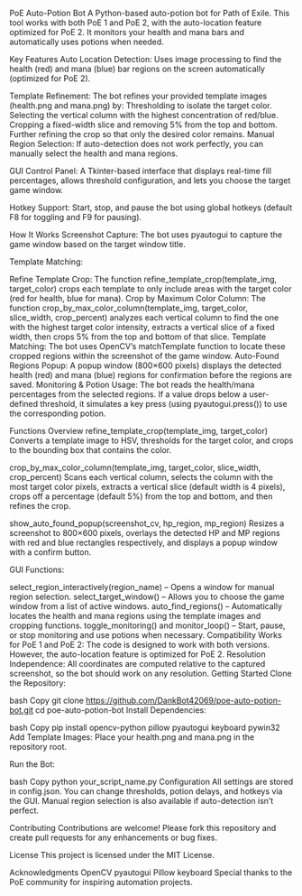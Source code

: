 PoE Auto-Potion Bot
A Python-based auto-potion bot for Path of Exile. This tool works with both PoE 1 and PoE 2, with the auto-location feature optimized for PoE 2. It monitors your health and mana bars and automatically uses potions when needed.

Key Features
Auto Location Detection:
Uses image processing to find the health (red) and mana (blue) bar regions on the screen automatically (optimized for PoE 2).

Template Refinement: The bot refines your provided template images (health.png and mana.png) by:
Thresholding to isolate the target color.
Selecting the vertical column with the highest concentration of red/blue.
Cropping a fixed-width slice and removing 5% from the top and bottom.
Further refining the crop so that only the desired color remains.
Manual Region Selection:
If auto-detection does not work perfectly, you can manually select the health and mana regions.

GUI Control Panel:
A Tkinter-based interface that displays real-time fill percentages, allows threshold configuration, and lets you choose the target game window.

Hotkey Support:
Start, stop, and pause the bot using global hotkeys (default F8 for toggling and F9 for pausing).

How It Works
Screenshot Capture:
The bot uses pyautogui to capture the game window based on the target window title.

Template Matching:

Refine Template Crop:
The function refine_template_crop(template_img, target_color) crops each template to only include areas with the target color (red for health, blue for mana).
Crop by Maximum Color Column:
The function crop_by_max_color_column(template_img, target_color, slice_width, crop_percent) analyzes each vertical column to find the one with the highest target color intensity, extracts a vertical slice of a fixed width, then crops 5% from the top and bottom of that slice.
Template Matching:
The bot uses OpenCV’s matchTemplate function to locate these cropped regions within the screenshot of the game window.
Auto-Found Regions Popup:
A popup window (800×600 pixels) displays the detected health (red) and mana (blue) regions for confirmation before the regions are saved.
Monitoring & Potion Usage:
The bot reads the health/mana percentages from the selected regions. If a value drops below a user-defined threshold, it simulates a key press (using pyautogui.press()) to use the corresponding potion.

Functions Overview
refine_template_crop(template_img, target_color)
Converts a template image to HSV, thresholds for the target color, and crops to the bounding box that contains the color.

crop_by_max_color_column(template_img, target_color, slice_width, crop_percent)
Scans each vertical column, selects the column with the most target color pixels, extracts a vertical slice (default width is 4 pixels), crops off a percentage (default 5%) from the top and bottom, and then refines the crop.

show_auto_found_popup(screenshot_cv, hp_region, mp_region)
Resizes a screenshot to 800×600 pixels, overlays the detected HP and MP regions with red and blue rectangles respectively, and displays a popup window with a confirm button.

GUI Functions:

select_region_interactively(region_name) – Opens a window for manual region selection.
select_target_window() – Allows you to choose the game window from a list of active windows.
auto_find_regions() – Automatically locates the health and mana regions using the template images and cropping functions.
toggle_monitoring() and monitor_loop() – Start, pause, or stop monitoring and use potions when necessary.
Compatibility
Works for PoE 1 and PoE 2:
The code is designed to work with both versions. However, the auto-location feature is optimized for PoE 2.
Resolution Independence:
All coordinates are computed relative to the captured screenshot, so the bot should work on any resolution.
Getting Started
Clone the Repository:

bash
Copy
git clone https://github.com/DankBot42069/poe-auto-potion-bot.git
cd poe-auto-potion-bot
Install Dependencies:

bash
Copy
pip install opencv-python pillow pyautogui keyboard pywin32
Add Template Images:
Place your health.png and mana.png in the repository root.

Run the Bot:

bash
Copy
python your_script_name.py
Configuration
All settings are stored in config.json. You can change thresholds, potion delays, and hotkeys via the GUI. Manual region selection is also available if auto-detection isn’t perfect.

Contributing
Contributions are welcome! Please fork this repository and create pull requests for any enhancements or bug fixes.

License
This project is licensed under the MIT License.

Acknowledgments
OpenCV
pyautogui
Pillow
keyboard
Special thanks to the PoE community for inspiring automation projects.
